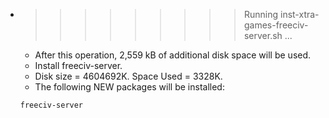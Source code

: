 * >>>>>>>>> Running inst-xtra-games-freeciv-server.sh ...
  * After this operation, 2,559 kB of additional disk space will be used.
  * Install freeciv-server.
  * Disk size = 4604692K. Space Used = 3328K.
  * The following NEW packages will be installed:
  ```bash
  freeciv-server
  ```
